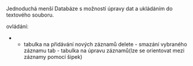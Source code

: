 Jednoduchá menší Databáze s možností úpravy dat a ukládáním do textového souboru.

ovládání:

  + - tabulka na přidávání nových záznamů
  delete - smazání vybraného záznamu
  tab    - tabulka na úpravu záznamů(lze se orientovat mezi záznamy pomocí šipek)
